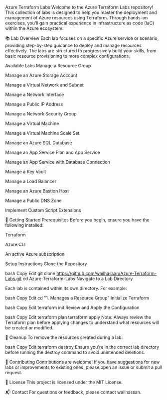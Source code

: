 Azure Terraform Labs
Welcome to the Azure Terraform Labs repository! This collection of labs is designed to help you master the deployment and management of Azure resources using Terraform. Through hands-on exercises, you'll gain practical experience in infrastructure as code (IaC) within the Azure ecosystem.

📚 Lab Overview
Each lab focuses on a specific Azure service or scenario, providing step-by-step guidance to deploy and manage resources effectively. The labs are structured to progressively build your skills, from basic resource provisioning to more complex configurations.

Available Labs
Manage a Resource Group

Manage an Azure Storage Account

Manage a Virtual Network and Subnet

Manage a Network Interface

Manage a Public IP Address

Manage a Network Security Group

Manage a Virtual Machine

Manage a Virtual Machine Scale Set

Manage an Azure SQL Database

Manage an App Service Plan and App Service

Manage an App Service with Database Connection

Manage a Key Vault

Manage a Load Balancer

Manage an Azure Bastion Host

Manage a Public DNS Zone

Implement Custom Script Extensions

🚀 Getting Started
Prerequisites
Before you begin, ensure you have the following installed:

Terraform

Azure CLI

An active Azure subscription

Setup Instructions
Clone the Repository

bash
Copy
Edit
git clone https://github.com/wailhassan/Azure-Terraform-Labs.git
cd Azure-Terraform-Labs
Navigate to a Lab Directory

Each lab is contained within its own directory. For example:

bash
Copy
Edit
cd "1. Manages a Resource Group"
Initialize Terraform

bash
Copy
Edit
terraform init
Review and Apply the Configuration

bash
Copy
Edit
terraform plan
terraform apply
Note: Always review the Terraform plan before applying changes to understand what resources will be created or modified.

🧹 Cleanup
To remove the resources created during a lab:

bash
Copy
Edit
terraform destroy
Ensure you're in the correct lab directory before running the destroy command to avoid unintended deletions.

📝 Contributing
Contributions are welcome! If you have suggestions for new labs or improvements to existing ones, please open an issue or submit a pull request.

📄 License
This project is licensed under the MIT License.

📬 Contact
For questions or feedback, please contact wailhassan.

